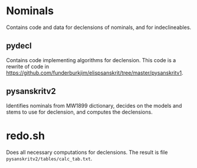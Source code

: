# Nominals

Contains code and data for declensions of nominals, and for indeclineables.

## pydecl
Contains code implementing algorithms for declension.  This code is a
rewrite of code in https://github.com/funderburkjim/elispsanskrit/tree/master/pysanskritv1.

## pysanskritv2
Identifies nominals from MW1899 dictionary, decides on the models and stems
to use for declension, and computes the declensions.


# redo.sh
Does all necessary computations for declensions.  The result
is file `pysanskritv2/tables/calc_tab.txt`.

